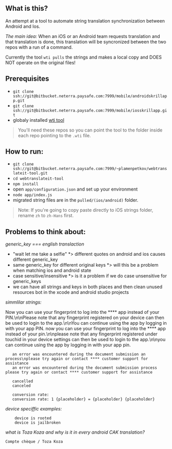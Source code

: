 ## What is this?
An attempt at a tool to automate string translation synchronization between Android and Ios.

*The main idea:* When an iOS or an Android team requests translation and that translation is done, this translation will be syncronized between the two repos with a run of a command.

Currently the tool `wti pulls` the strings and makes a local copy and DOES NOT operate on the original files!

## Prerequisites
* `git clone ssh://git@bitbucket.neterra.paysafe.com:7999/mobile/androidskrillapp.git`
* `git clone ssh://git@bitbucket.neterra.paysafe.com:7999/mobile/iosskrillapp.git`
* globaly installed [wti tool](https://github.com/AtelierConvivialite/webtranslateit#installation)

>You'll need these repos so you can point the tool to the folder inside each repo pointing to the `.wti` file.

## How to run:
* `git clone ssh://git@bitbucket.neterra.paysafe.com:7999/~plamenpetkov/webtranslateit-tool.git`
* `cd webtranslateit-tool`
* `npm install`
* open `app/configuration.json` and set up your environment
* `node app/index.js`
* migrated string files are in the `pulled/(ios/android)` folder.

>Note: If you're going to copy paste directly to iOS strings folder, rename `zh` to `zh-Hans` first.

## Problems to think about:
*generic_key === english translaction*

* "wait let me take a selfie" *> different quotes on android and ios causes different generic_key
* same generic_key for different original keys *> will this be a problem when matching ios and android state
* case sensitive/insensitive *> is it a problem if we do case unsensitive for generic_keys
* we can have all strings and keys in both places and then clean unused resources bot in the xcode and android studio projects
  
 *simmlilar strings:*

Now you can use your fingerprint to log into the **** app instead of your PIN.\n\nPlease note that any fingerprint registered on               your device          can then be used to login to the app.\n\nYou can continue using the app by logging in with your app PIN.
now you can use your fingerprint to log into the **** app instead of your pin.\n\nplease note that any fingerprint registered under touchid in your device settings can then be used to login to the app.\n\nyou can continue using the app by logging in with your app pin.

 ```
    an error was encountered during the document submission an  process\nplease try again or contact **** customer support for assistance
    an error was encountered during the document submission process please try again or contact **** customer support for assistance
       
    cancelled
    canceled

    conversion rate:	
    conversion rate: 1 {placeholder} = {placeholder} {placeholder}
```

*device speciffic examples:*

```
    device is rooted
    device is jailbroken
```

*what is Toza Koza and why is it in every android CAK translation?*

```
Compte chèque / Toza Koza
```
 
